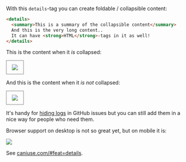 ---
---

With this `details`-tag you can create foldable / collapsible content:

```html
<details>
  <summary>This is a summary of the collapsible content</summary>
  And this is the very long content..
  It can have <strong>HTML</strong>-tags in it as well!
</details>
```

This is the content when it *is* collapsed:

<img style="border: 1px solid gray; padding: 10px 15px;" src="/images/posts/collapsed.png" style="max-width: 336px;">

And this is the content when it *is not* collapsed:

<img style="border: 1px solid gray; padding: 10px 15px;" src="/images/posts/not-collapsed.png" style="max-width: 499px;">

It's handy for [hiding logs](https://x.com/ericclemmons/status/749223563790471169) in GitHub issues but you can still add them in a nice way for people who need them.

Browser support on desktop is not so great yet, but on mobile it is:

<img src="/images/posts/details-browser-support.png" style="max-width: 973px;">

See [caniuse.com/#feat=details](http://caniuse.com/#feat=details).
